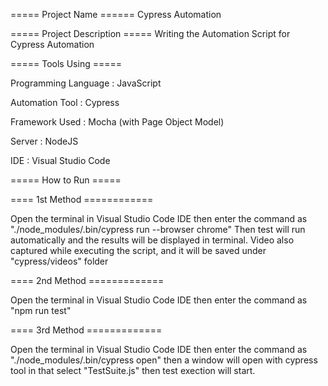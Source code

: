 

===== Project Name ====== Cypress Automation

===== Project Description ===== Writing the Automation Script for Cypress Automation

===== Tools Using =====

Programming Language : JavaScript

Automation Tool : Cypress 

Framework Used : Mocha (with Page Object Model)

Server : NodeJS

IDE : Visual Studio Code

===== How to Run =====


==== 1st Method ============

Open the terminal in Visual Studio Code IDE then enter the command as "./node_modules/.bin/cypress run --browser chrome"
Then test will run automatically and the results will be displayed in terminal. 
Video also captured while executing the script, and it will be saved under "cypress/videos" folder


==== 2nd Method =============

Open the terminal in Visual Studio Code IDE then enter the command as "npm run test"

==== 3rd Method =============

Open the terminal in Visual Studio Code IDE then enter the command as "./node_modules/.bin/cypress open" 
then a window will open with cypress tool in that select "TestSuite.js" then test exection will start.

